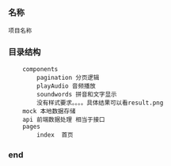 ### 名称
    项目名称
### 目录结构
```
    components 
        pagination 分页逻辑
        playAudio 音频播放      
        soundwords 拼音和文字显示
        没有样式要求。。。。具体结果可以看result.png
    mock 本地数据存储
    api 前端数据处理 相当于接口
    pages
        index  首页
```
### end